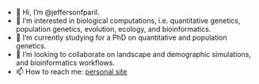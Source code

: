 - 👋 Hi, I’m @jeffersonfparil.
- 👀 I’m interested in biological computations, i.e. quantitative genetics, population genetics, evolution, ecology, and bioinformatics.
- 🌱 I’m currently studying for a PhD on quantitative and population genetics.
- 💞️ I’m looking to collaborate on landscape and demographic simulations, and bioinformatics workflows.
- 📫 How to reach me: [personal site](https://bit.ly/geneplant)

<!---
jeffersonfparil/jeffersonfparil is a ✨ special ✨ repository because its `README.md` (this file) appears on your GitHub profile.
You can click the Preview link to take a look at your changes.
--->
